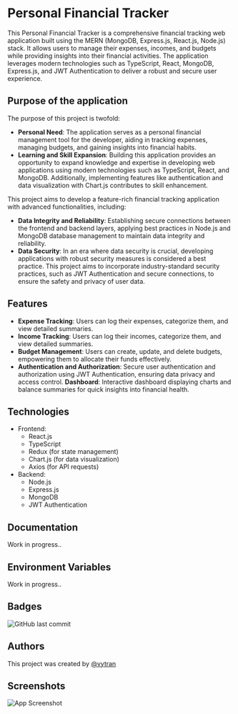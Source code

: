 # Personal Financial Tracker
This Personal Financial Tracker is a comprehensive financial tracking web application built using the MERN (MongoDB, Express.js, React.js, Node.js) stack. It allows users to manage their expenses, incomes, and budgets while providing insights into their financial activities. The application leverages modern technologies such as TypeScript, React, MongoDB, Express.js, and JWT Authentication to deliver a robust and secure user experience.


## Purpose of the application
The purpose of this project is twofold:

- **Personal Need**: The application serves as a personal financial management tool for the developer, aiding in tracking expenses, managing budgets, and gaining insights into financial habits.
- **Learning and Skill Expansion**: Building this application provides an opportunity to expand knowledge and expertise in developing web applications using modern technologies such as TypeScript, React, and MongoDB. Additionally, implementing features like authentication and data visualization with Chart.js contributes to skill enhancement.

This project aims to develop a feature-rich financial tracking application with advanced functionalities, including:

- **Data Integrity and Reliability**: Establishing secure connections between the frontend and backend layers, applying best practices in Node.js and MongoDB database management to maintain data integrity and reliability.
- **Data Security**: In an era where data security is crucial, developing applications with robust security measures is considered a best practice. This project aims to incorporate industry-standard security practices, such as JWT Authentication and secure connections, to ensure the safety and privacy of user data.
## Features
- **Expense Tracking**: Users can log their expenses, categorize them, and view detailed summaries.
- **Income Tracking**: Users can log their incomes, categorize them, and view detailed summaries.
- **Budget Management**: Users can create, update, and delete budgets, empowering them to allocate their funds effectively.
- **Authentication and Authorization**: Secure user authentication and authorization using JWT Authentication, ensuring data privacy and access control.
**Dashboard**: Interactive dashboard displaying charts and balance summaries for quick insights into financial health.


## Technologies

- Frontend:
  - React.js
  - TypeScript
  - Redux (for state management)
  - Chart.js (for data visualization)
  - Axios (for API requests)
- Backend:
  - Node.js
  - Express.js
  - MongoDB
  - JWT Authentication
## Documentation
Work in progress..


## Environment Variables

Work in progress..


## Badges
![GitHub last commit](https://img.shields.io/github/last-commit/vytran1805/PennyWise)


## Authors
This project was created by [@vytran](https://www.github.com/vytran1805)


## Screenshots

![App Screenshot](https://via.placeholder.com/468x300?text=App+Screenshot+Here)

